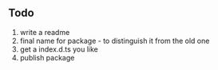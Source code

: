 
## Todo

1. write a readme
1. final name for package - to distinguish it from the old one
1. get a index.d.ts you like
1. publish package


